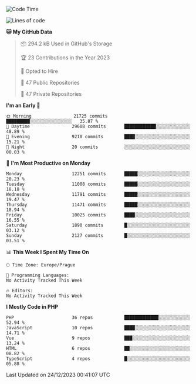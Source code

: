 <!--START_SECTION:waka-->
![Code Time](http://img.shields.io/badge/Code%20Time-1%2C583%20hrs%2058%20mins-blue)

![Lines of code](https://img.shields.io/badge/From%20Hello%20World%20I%27ve%20Written-19.2%20million%20lines%20of%20code-blue)

**🐱 My GitHub Data** 

> 📦 294.2 kB Used in GitHub's Storage 
 > 
> 🏆 23 Contributions in the Year 2023
 > 
> 💼 Opted to Hire
 > 
> 📜 47 Public Repositories 
 > 
> 🔑 47 Private Repositories 
 > 
**I'm an Early 🐤** 

```text
🌞 Morning                21725 commits       █████████░░░░░░░░░░░░░░░░   35.87 % 
🌆 Daytime                29608 commits       ████████████░░░░░░░░░░░░░   48.89 % 
🌃 Evening                9210 commits        ████░░░░░░░░░░░░░░░░░░░░░   15.21 % 
🌙 Night                  20 commits          ░░░░░░░░░░░░░░░░░░░░░░░░░   00.03 % 
```
📅 **I'm Most Productive on Monday** 

```text
Monday                   12251 commits       █████░░░░░░░░░░░░░░░░░░░░   20.23 % 
Tuesday                  11008 commits       █████░░░░░░░░░░░░░░░░░░░░   18.18 % 
Wednesday                11791 commits       █████░░░░░░░░░░░░░░░░░░░░   19.47 % 
Thursday                 11471 commits       █████░░░░░░░░░░░░░░░░░░░░   18.94 % 
Friday                   10025 commits       ████░░░░░░░░░░░░░░░░░░░░░   16.55 % 
Saturday                 1890 commits        █░░░░░░░░░░░░░░░░░░░░░░░░   03.12 % 
Sunday                   2127 commits        █░░░░░░░░░░░░░░░░░░░░░░░░   03.51 % 
```


📊 **This Week I Spent My Time On** 

```text
🕑︎ Time Zone: Europe/Prague

💬 Programming Languages: 
No Activity Tracked This Week

🔥 Editors: 
No Activity Tracked This Week
```

**I Mostly Code in PHP** 

```text
PHP                      36 repos            █████████████░░░░░░░░░░░░   52.94 % 
JavaScript               10 repos            ████░░░░░░░░░░░░░░░░░░░░░   14.71 % 
Vue                      9 repos             ███░░░░░░░░░░░░░░░░░░░░░░   13.24 % 
HTML                     6 repos             ██░░░░░░░░░░░░░░░░░░░░░░░   08.82 % 
TypeScript               4 repos             █░░░░░░░░░░░░░░░░░░░░░░░░   05.88 % 
```




 Last Updated on 24/12/2023 00:41:07 UTC
<!--END_SECTION:waka-->
<!--
**AlexKratky/AlexKratky** is a ✨ _special_ ✨ repository because its `README.md` (this file) appears on your GitHub profile.

Here are some ideas to get you started:

- 🔭 I’m currently working on ...
- 🌱 I’m currently learning ...
- 👯 I’m looking to collaborate on ...
- 🤔 I’m looking for help with ...
- 💬 Ask me about ...
- 📫 How to reach me: ...
- 😄 Pronouns: ...
- ⚡ Fun fact: ...
-->
